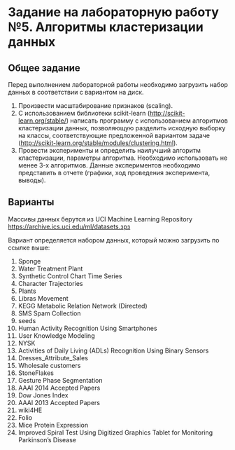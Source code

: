 # Задание на лабораторную работу №5. Алгоритмы кластеризации данных
## Общее задание

Перед выполнением лабораторной работы необходимо загрузить набор данных в соответствии с вариантом на диск.
1. Произвести масштабирование признаков (scaling).
2. С использованием библиотеки scikit-learn (http://scikit-learn.org/stable/) написать программу с использованием алгоритмов кластеризации данных, позволяющую разделить исходную выборку на классы, соответствующие предложенной вариантом задаче (http://scikit-learn.org/stable/modules/clustering.html).
3. Провести эксперименты и определить наилучший алгоритм кластеризации, параметры алгоритма. Необходимо использовать не менее 3-х алгоритмов.
Данные экспериментов необходимо представить в отчете (графики, ход проведения эксперимента, выводы).

## Варианты
Массивы данных берутся из UCI Machine Learning Repository
https://archive.ics.uci.edu/ml/datasets.зрз

Вариант определяется набором данных, который можно загрузить по ссылке выше:
1. Sponge
2. Water Treatment Plant
3. Synthetic Control Chart Time Series
4. Character Trajectories
5. Plants
6. Libras Movement
7. KEGG Metabolic Relation Network (Directed)
8. SMS Spam Collection
9. seeds
10. Human Activity Recognition Using Smartphones
11. User Knowledge Modeling
12. NYSK
13. Activities of Daily Living (ADLs) Recognition Using Binary Sensors
14. Dresses_Attribute_Sales
15. Wholesale customers
16. StoneFlakes
17. Gesture Phase Segmentation
18. AAAI 2014 Accepted Papers
19. Dow Jones Index
20. AAAI 2013 Accepted Papers
21. wiki4HE
22. Folio
23. Mice Protein Expression
24. Improved Spiral Test Using Digitized Graphics Tablet for Monitoring Parkinson’s Disease
